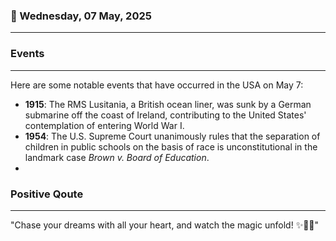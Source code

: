 ### 📅 Wednesday, 07 May, 2025
------
### Events
------
Here are some notable events that have occurred in the USA on May 7:

- **1915**: The RMS Lusitania, a British ocean liner, was sunk by a German submarine off the coast of Ireland, contributing to the United States' contemplation of entering World War I.
- **1954**: The U.S. Supreme Court unanimously rules that the separation of children in public schools on the basis of race is unconstitutional in the landmark case *Brown v. Board of Education*.
-
### Positive Qoute
------
"Chase your dreams with all your heart, and watch the magic unfold! ✨💖🌈"
